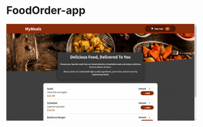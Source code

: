 # FoodOrder-app
![alt-text](https://github.com/MohammedBENBAZZA/FoodOrder-app/blob/master/src/assets/FoodOrderApp.gif)
